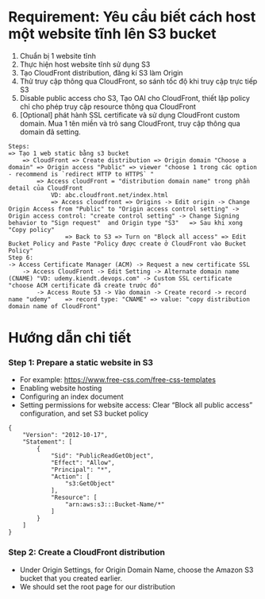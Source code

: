 # Requirement: Yêu cầu biết cách host một website tĩnh lên S3 bucket
1. Chuẩn bị 1 website tĩnh
2. Thực hiện host website tĩnh sử dụng S3
3. Tạo CloudFront distribution, đăng kí S3 làm Origin
4. Thử truy cập thông qua CloudFront, so sánh tốc độ khi truy cập trực tiếp S3
5. Disable public access cho S3, Tạo OAI cho CloudFront, thiết lập policy chỉ cho phép truy cập resource thông qua CloudFront
6. [Optional] phát hành SSL certificate và sử dụng CloudFront custom domain. Mua 1 tên miền và trỏ sang CloudFront, truy cập thông qua domain đã setting.

```
Steps:
=> Tạo 1 web static bằng s3 bucket
    => CloudFront => Create distribution => Origin domain "Choose a domain" => Origin access "Public" => viewer "choose 1 trong các option - recommend is `redirect HTTP to HTTPS` "
        => Access cloudFront = "distribution domain name" trong phần detail của CloudFront
            VD: abc.cloudfront.net/index.html
            => Access cloudfront => Origins -> Edit origin -> Change Origin Access from "Public" to "Origin access control setting" -> Origin access control: "create control setting" -> Change Signing behavior to "Sign request"  and Origin type "S3"   => Sau khi xong "Copy policy"
                => Back to S3 => Turn on "Block all access" => Edit Bucket Policy and Paste "Policy được create ở CloudFront vào Bucket Policy"
Step 6:
-> Access Certificate Manager (ACM) -> Request a new certificate SSL
    -> Access CloudFront -> Edit Setting -> Alternate domain name (CNAME) "VD: udemy.kiendt.devops.com" -> Custom SSL certificate "choose ACM certificate đã create trước đó"
        -> Access Route 53 -> Vào domain -> Create record -> record name "udemy"    => record type: "CNAME" => value: "copy distribution domain name of CloudFront"
```

# Hướng dẫn chi tiết
### Step 1: Prepare a static website in S3
- For example: https://www.free-css.com/free-css-templates
- Enabling website hosting
- Configuring an index document
- Setting permissions for website access: Clear “Block all public access” configuration, and set S3 bucket policy
```
{
    "Version": "2012-10-17",
    "Statement": [
        {
            "Sid": "PublicReadGetObject",
            "Effect": "Allow",
            "Principal": "*",
            "Action": [
                "s3:GetObject"
            ],
            "Resource": [
                "arn:aws:s3:::Bucket-Name/*"
            ]
        }
    ]
}
```

### Step 2: Create a CloudFront distribution
- Under Origin Settings, for Origin Domain Name, choose the Amazon S3 bucket that you created earlier.
- We should set the root page for our distribution
